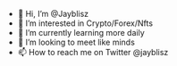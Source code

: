 - 👋 Hi, I’m @Jayblisz
- 👀 I’m interested in Crypto/Forex/Nfts
- 🌱 I’m currently learning more daily 
- 💞️ I’m looking to meet like minds 
- 📫 How to reach me on Twitter @jayblisz

<!---
Jayblisz/Jayblisz is a ✨ special ✨ repository because its `README.md` (this file) appears on your GitHub profile.
You can click the Preview link to take a look at your changes.
--->
